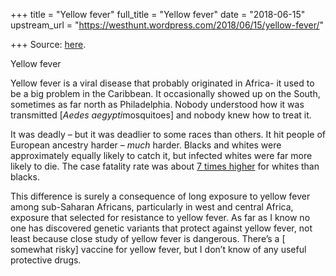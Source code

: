 +++
title = "Yellow fever"
full_title = "Yellow fever"
date = "2018-06-15"
upstream_url = "https://westhunt.wordpress.com/2018/06/15/yellow-fever/"

+++
Source: [here](https://westhunt.wordpress.com/2018/06/15/yellow-fever/).

Yellow fever

Yellow fever is a viral disease that probably originated in Africa- it
used to be a big problem in the Caribbean. It occasionally showed up on
the South, sometimes as far north as Philadelphia. Nobody understood
how it was transmitted \[*Aedes aegypti*mosquitoes\] and nobody knew
how to treat it.

It was deadly – but it was deadlier to some races than others. It hit
people of European ancestry harder – *much* harder. Blacks and whites
were approximately equally likely to catch it, but infected whites were
far more likely to die. The case fatality rate was about [7 times
higher](http://mbio.asm.org/content/5/3/e01253-14.full) for whites than
blacks.

This difference is surely a consequence of long exposure to yellow fever
among sub-Saharan Africans, particularly in west and central Africa,
exposure that selected for resistance to yellow fever. As far as I know
no one has discovered genetic variants that protect against yellow
fever, not least because close study of yellow fever is dangerous.
There’s a \[ somewhat risky\] vaccine for yellow fever, but I don’t
know of any useful protective drugs.



